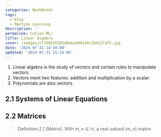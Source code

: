 ```yaml
---
categories: BookNotes
tags:
  - blog
  - Machine Learning
description: ''
permalink: notion-ML/
title: Linear Algebra
cover: /images/cf7886353d2d0abad46140c104127a75.jpg
date: '2024-07-31 14:58:00'
updated: '2024-07-31 15:24:00'
---
```

1. Linear algebra is the study of vectors and certain rules to manipulate vectors.
2. Vectors meet two features: addition and multiplication by a scalar.
3. Polynomials are also vectors.

## 2.1 Systems of Linear Equations


## 2.2 Matrices


> Definition 2.1 (Matrix).  With $m,n \in \mathbb{N}$, a real-valued $(m,n)$ matrix 


